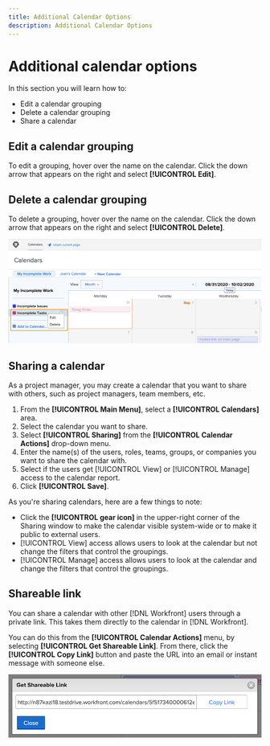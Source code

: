 ```yaml
---
title: Additional Calendar Options
description: Additional Calendar Options
---
```

# Additional calendar options

In this section you will learn how to:

* Edit a calendar grouping
* Delete a calendar grouping
* Share a calendar

## Edit a calendar grouping

To edit a grouping, hover over the name on the calendar. Click the down arrow that appears on the right and select **[!UICONTROL Edit]**.

## Delete a calendar grouping

To delete a grouping, hover over the name on the calendar. Click the down arrow that appears on the right and select **[!UICONTROL Delete]**.

![An image of a screen showing the delete calendar grouping option](assets/calendar-3-0.png)

## Sharing a calendar

As a project manager, you may create a calendar that you want to share with others, such as project managers, team members, etc.

1. From the **[!UICONTROL Main Menu]**, select a **[!UICONTROL Calendars]** area.
1. Select the calendar you want to share.
1. Select **[!UICONTROL Sharing]** from the **[!UICONTROL Calendar Actions]** drop-down menu.
1. Enter the name(s) of the users, roles, teams, groups, or companies you want to share the calendar with.
1. Select if the users get [!UICONTROL View] or [!UICONTROL Manage] access to the calendar report.
1. Click **[!UICONTROL Save]**.

As you're sharing calendars, here are a few things to note:

* Click the **[!UICONTROL gear icon]** in the upper-right corner of the Sharing window to make the calendar visible system-wide or to make it public to external users.
* [!UICONTROL View] access allows users to look at the calendar but not change the filters that control the groupings.
* [!UICONTROL Manage] access allows users to look at the calendar and change the filters that control the groupings.

## Shareable link

You can share a calendar with other [!DNL Workfront] users through a private link. This takes them directly to the calendar in [!DNL Workfront]. 

You can do this from the **[!UICONTROL Calendar Actions]** menu, by selecting **[!UICONTROL Get Shareable Link]**. From there, click the **[!UICONTROL Copy Link]** button and paste the URL into an email or instant message with someone else.

![An image of a [!UICONTROL Get Shareable Link] screen](assets/calendar-3-1.png)
